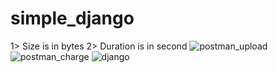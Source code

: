 # simple_django
1> Size is in bytes</n>
2> Duration is in second</n>
![postman_upload](https://user-images.githubusercontent.com/28348221/180372861-e1329aa9-9bc8-47c8-af69-756c63fdecc3.png)
![postman_charge](https://user-images.githubusercontent.com/28348221/180372892-bf57089a-0e47-4feb-9de9-4c372e015d38.png)
![django](https://user-images.githubusercontent.com/28348221/180372903-2482d071-e2a8-48c0-a93f-25b9cfe1c76b.png)
